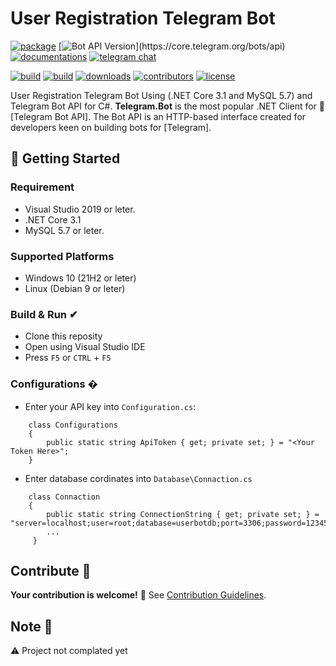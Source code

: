 # User Registration Telegram Bot

[![package](https://img.shields.io/nuget/vpre/Telegram.Bot.svg?label=Telegram.Bot&style=flat-square)](https://www.nuget.org/packages/Telegram.Bot)
[![Bot API Version](https://img.shields.io/badge/Bot%20API-5.4%20(November%205,%202021)-f36caf.svg?style=flat-square)](https://core.telegram.org/bots/api)
[![documentations](https://img.shields.io/badge/Documentations-Book-orange.svg?style=flat-square)](https://telegrambots.github.io/book/)
[![telegram chat](https://img.shields.io/badge/Support_Chat-Telegram-blue.svg?style=flat-square)](https://t.me/joinchat/B35YY0QbLfd034CFnvCtCA)

[![build](https://img.shields.io/azure-devops/build/tgbots/14f9ab3f-313a-4339-8534-e8b96c7763cc/6?style=flat-square&label=master)](https://dev.azure.com/tgbots/Telegram.Bot/_build/latest?definitionId=6&branchName=master)
[![build](https://img.shields.io/azure-devops/build/tgbots/14f9ab3f-313a-4339-8534-e8b96c7763cc/10/develop?style=flat-square&label=develop)](https://dev.azure.com/tgbots/Telegram.Bot/_build/latest?definitionId=10&branchName=develop)
[![downloads](https://img.shields.io/nuget/dt/Telegram.Bot.svg?style=flat-square&label=Package%20Downloads)](https://www.nuget.org/packages/Telegram.Bot)
[![contributors](https://img.shields.io/github/contributors/TelegramBots/Telegram.Bot.svg?style=flat-square&label=Contributors)](https://github.com/TelegramBots/Telegram.Bot/graphs/contributors)
[![license](https://img.shields.io/github/license/TelegramBots/telegram.bot.svg?style=flat-square&maxAge=2592000&label=License)](https://raw.githubusercontent.com/TelegramBots/telegram.bot/master/LICENSE)

User Registration Telegram Bot Using (.NET Core 3.1 and MySQL 5.7) and Telegram Bot API for C#.
**Telegram.Bot** is the most popular .NET Client for 🤖 [Telegram Bot API].
The Bot API is an HTTP-based interface created for developers keen on building bots for [Telegram].

## 🔨 Getting Started
### Requirement  
- Visual Studio 2019 or leter.
- .NET Core 3.1
- MySQL 5.7 or leter.
    
### Supported Platforms
- Windows 10 (21H2 or leter)
- Linux (Debian 9 or leter)
    
### Build & Run ✔
- Clone this reposity
- Open using Visual Studio IDE
- Press `F5` or `CTRL` + `F5`


### Configurations �
- Enter your API key into `Configuration.cs`:
```
    class Configurations
    {
        public static string ApiToken { get; private set; } = "<Your Token Here>";
    }
```
- Enter database cordinates into `Database\Connaction.cs`

```
    class Connaction
    {
        public static string ConnectionString { get; private set; } = "server=localhost;user=root;database=userbotdb;port=3306;password=123456789";
        ...
     }
```

## Contribute 👋

**Your contribution is welcome!** 🙂
See [Contribution Guidelines](CONTRIBUTING.md).

## Note 👋
⚠ Project not complated yet
